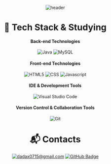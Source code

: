 <div align="center">

![header](https://capsule-render.vercel.app/api?type=Rounded&color=000000&height=200&section=header&text=KWON%20DAEUN&fontSize=50&fontColor=FFFFFF)  


<!-- ## ⭐Baekjoon stats
[![Solved.ac Profile](http://mazassumnida.wtf/api/v2/generate_badge?boj=dadax0715)](https://solved.ac/dadax0715/)
-->

# 🚀 Tech Stack & Studying
#### Back-end Technologies
![Java](https://img.shields.io/badge/Java-007396.svg?&style=for-the-badge&logo=Java&logoColor=white) ![MySQL](https://img.shields.io/badge/MySQL-4479A1.svg?&style=for-the-badge&logo=MySQL&logoColor=white)  

#### Front-end Technologies
![HTML5](https://img.shields.io/badge/HTML5-E34F26.svg?&style=for-the-badge&logo=HTML5&logoColor=white) ![CSS](https://img.shields.io/badge/CSS-663399.svg?&style=for-the-badge&logo=CSS&logoColor=) ![Javascript](https://img.shields.io/badge/Javascript-F7DF1E.svg?&style=for-the-badge&logo=Javascript&logoColor=white)  

#### IDE & Development Tools
![Visual Studio Code](https://img.shields.io/badge/Visual%20Studio%20Code-007ACC.svg?&style=for-the-badge&logo=Visual%20Studio%20Code&logoColor=white)

#### Version Control & Collaboration Tools
![Git](https://img.shields.io/badge/Git-F05032.svg?&style=for-the-badge&logo=Git&logoColor=white)


# 📬 Contacts
[![dadax0715@gmail.com](https://img.shields.io/badge/dadax0715@gmail.com-d14836?style=flat-square&logo=Gmail&logoColor=white&link=mailto:dadax0715@gmail.com)](mailto:dadax0715@gmail.com)
[![GitHub Badge](http://img.shields.io/badge/-GitHub-black?style=flat-square&logo=github&link=https://github.com/ekdmskwon)](https://github.com/ekdmskwon)

</div>
